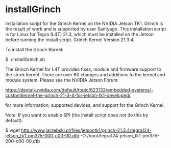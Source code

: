 # installGrinch
Installation script for the Grinch Kernel on the NVIDIA Jetson TK1.
Grinch is the result of work and is supported by user Santyago.
This installation script is for Linux for Tegra (L4T) 21.3, which must be installed on the Jetson before running the install script.
Grinch Kernel Version 21.3.4.

To install the Grinch Kernel:

$ ./installGrinch.sh

The Grinch Kernel for L4T provides fixes, module and firmware support to the stock kernel. There are over 60 changes and additions to the kernel and module system. Please see the NVIDIA Jetson Forum:

https://devtalk.nvidia.com/default/topic/823132/embedded-systems/-customkernel-the-grinch-21-3-4-for-jetson-tk1-developed/ 

for more information, supported devices, and support for the Grinch Kernel. 

Note: If you want to enable SPI (the install script does not do this by default):

$ wget http://www.jarzebski.pl/files/jetsontk1/grinch-21.3.4/tegra124-jetson_tk1-pm375-000-c00-00.dtb -O /boot/tegra124-jetson_tk1-pm375-000-c00-00.dtb
